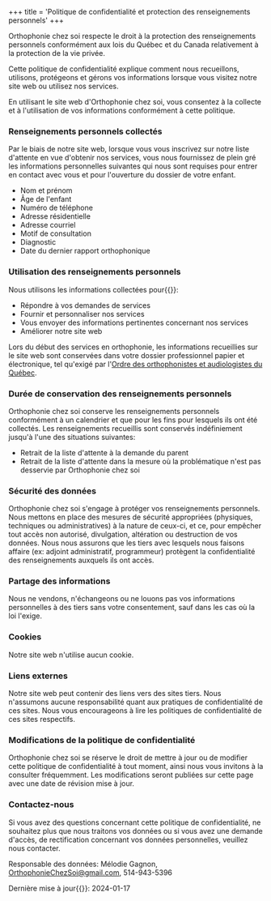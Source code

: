 +++
title = 'Politique de confidentialité et protection des renseignements personnels'
+++

Orthophonie chez soi respecte le droit à la protection des renseignements personnels conformément aux lois du Québec et du Canada relativement à la protection de la vie privée.

Cette politique de confidentialité explique comment nous recueillons, utilisons, protégeons et gérons vos informations lorsque vous visitez notre site web ou utilisez nos services.

En utilisant le site web d'Orthophonie chez soi, vous consentez à la collecte et à l'utilisation de vos informations conformément à cette politique.

### Renseignements personnels collectés

Par le biais de notre site web, lorsque vous vous inscrivez sur notre liste d'attente en vue d'obtenir nos services, vous nous fournissez de plein gré les informations personnelles suivantes qui nous sont requises pour entrer en contact avec vous et pour l'ouverture du dossier de votre enfant.

* Nom et prénom
* Âge de l'enfant
* Numéro de téléphone
* Adresse résidentielle
* Adresse courriel
* Motif de consultation
* Diagnostic
* Date du dernier rapport orthophonique

### Utilisation des renseignements personnels

Nous utilisons les informations collectées pour{{<nbsp>}}:

* Répondre à vos demandes de services
* Fournir et personnaliser nos services
* Vous envoyer des informations pertinentes concernant nos services
* Améliorer notre site web

Lors du début des services en orthophonie, les informations recueillies sur le site web sont conservées dans votre dossier professionnel papier et électronique, tel qu'exigé par l'[Ordre des orthophonistes et audiologistes du Québec](https://www.ooaq.qc.ca "Aller à la page de l'OOAQ").

### Durée de conservation des renseignements personnels

Orthophonie chez soi conserve les renseignements personnels conformément à un calendrier et que pour les fins pour lesquels ils ont été collectés. Les renseignements recueillis sont conservés indéfiniement jusqu'à l'une des situations suivantes:

* Retrait de la liste d'attente à la demande du parent
* Retrait de la liste d'attente dans la mesure où la problématique n'est pas desservie par Orthophonie chez soi

### Sécurité des données

Orthophonie chez soi s'engage à protéger vos renseignements personnels. Nous mettons en place des mesures de sécurité appropriées (physiques, techniques ou administratives) à la nature de ceux-ci, et ce, pour empêcher tout accès non autorisé, divulgation, altération ou destruction de vos données. Nous nous assurons que les tiers avec lesquels nous faisons affaire (ex: adjoint administratif, programmeur) protègent la confidentialité des renseignements auxquels ils ont accès. 

### Partage des informations

Nous ne vendons, n'échangeons ou ne louons pas vos informations personnelles à des tiers sans votre consentement, sauf dans les cas où la loi l'exige.

### Cookies

Notre site web n'utilise aucun cookie.

### Liens externes

Notre site web peut contenir des liens vers des sites tiers. Nous n'assumons aucune responsabilité quant aux pratiques de confidentialité de ces sites. Nous vous encourageons à lire les politiques de confidentialité de ces sites respectifs.

### Modifications de la politique de confidentialité

Orthophonie chez soi se réserve le droit de mettre à jour ou de modifier cette politique de confidentialité à tout moment, ainsi nous vous invitons à la consulter fréquemment. Les modifications seront publiées sur cette page avec une date de révision mise à jour.

### Contactez-nous

Si vous avez des questions concernant cette politique de confidentialité, ne souhaitez plus que nous traitons vos données ou si vous avez une demande d'accès, de rectification concernant vos données personnelles, veuillez nous contacter.

Responsable des données: Mélodie Gagnon, <OrthophonieChezSoi@gmail.com>, 514-943-5396

Dernière mise à jour{{<nbsp>}}: 2024-01-17
